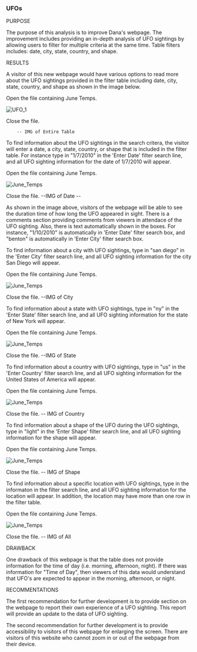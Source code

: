 ### UFOs

PURPOSE

The purpose of this analysis is to improve Dana's webpage. The improvement includes providing an in-depth analysis of UFO sightings by allowing users to filter for multiple criteria at the same time. Table filters includes: date, city, state, country, and shape.

RESULTS

A visitor of this new webpage would have various options to read more about the UFO sightings provided in the filter table including date, city, state, country, and shape as shown in the image below.

Open the file containing June Temps.

![UFO_1](/UFOs/UFOs/static/images/UFO_1.png)

Close the file.

		-- IMG of Entire Table

To find information about the UFO sightings in the search critera, the visitor will enter a date, a city, state, country, or shape that is included in the filter table. For instance type in  "1/7/2010" in the 'Enter Date' filter search line, and all UFO sighting information for the date of 1/7/2010 will appear.

Open the file containing June Temps.

![June_Temps](/surfs_up/June_Temps.png)

Close the file.
		--IMG of Date --

As shown in the image above, visitors of the webpage will be able to see the duration time of how long the UFO appeared in sight. There is a comments section providing comments from viewers in attendace of the UFO sighting. Also, there is text automatically shown in the boxes. For instance, "1/10/2010" is automatically in 'Enter Date' filter search box, and "benton" is automatically in 'Enter City' filter search box.

To find information about a city with UFO sightings, type in "san diego" in the 'Enter City' filter search line, and all UFO sighting information for the city San Diego will appear.

Open the file containing June Temps.

![June_Temps](/surfs_up/June_Temps.png)

Close the file.
		--IMG of City

To find information about a state with UFO sightings, type in "ny" in the 'Enter State' filter search line, and all UFO sighting information for the state of New York will appear.

Open the file containing June Temps.

![June_Temps](/surfs_up/June_Temps.png)

Close the file.
		--IMG of State

To find information about a country with UFO sightings, type in "us" in the 'Enter Country' filter search line, and all UFO sighting information for the United States of America will appear.

Open the file containing June Temps.

![June_Temps](/surfs_up/June_Temps.png)

Close the file.
		-- IMG of Country

To find information about a shape of the  UFO during the UFO sightings, type in  "light" in the 'Enter Shape' filter search line, and all UFO sighting information for the shape will appear.

Open the file containing June Temps.

![June_Temps](/surfs_up/June_Temps.png)

Close the file.
		-- IMG of Shape 

To find information about a specific location with UFO sightings, type in  the informaton in the filter search line, and all UFO sighting information for the location will appear. In addition, the location may have more than one row in the filter table. 

Open the file containing June Temps.

![June_Temps](/surfs_up/June_Temps.png)

Close the file.
		-- IMG of All

DRAWBACK

One drawback of this webpage is that the table does not provide information for the time of day (i.e. morning, afternoon, night). If there was information for "Time
of Day", then viewers of this data would understand that UFO's are expected to appear in the morning, afternoon, or night. 

RECOMMENTATIONS

The first recommendation for further development is to provide section on the webpage to report their own experience of a UFO sighting. This report will provide an update to the data of UFO sighting.

The second recommendation for further development is to provide accessibility to visitors of this webpage for enlarging the screen. There are visitors of this website who cannot zoom in or out of the webpage from their device. 


